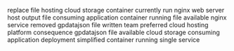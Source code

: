 replace file hosting cloud storage container currently run nginx web server host output file consuming application container running file available nginx service removed gpdatajson file written team preferred cloud hosting platform consequence gpdatajson file available cloud storage consuming application deployment simplified container running single service